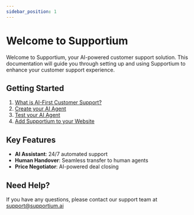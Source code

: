 ```yaml
---
sidebar_position: 1
---
```


# Welcome to Supportium

Welcome to Supportium, your AI-powered customer support solution. This documentation will guide you through setting up and using Supportium to enhance your customer support experience.

## Getting Started

1. [What is AI-First Customer Support?](./../getting-started/what-is-ai-customer-support)
2. [Create your AI Agent](./../getting-started/create-your-ai-agent)
3. [Test your AI Agent](./../getting-started/test-your-ai-agent)
4. [Add Supportium to your Website](./../getting-started/add-to-website)

## Key Features

- **AI Assistant**: 24/7 automated support
- **Human Handover**: Seamless transfer to human agents
- **Price Negotiator**: AI-powered deal closing

## Need Help?

If you have any questions, please contact our support team at support@supportium.ai
